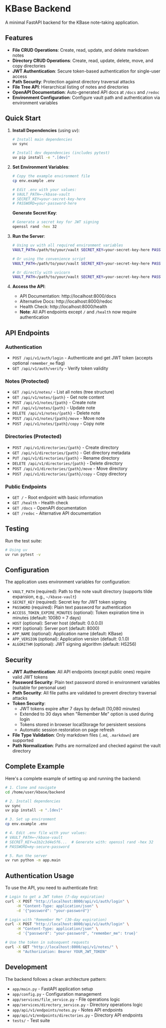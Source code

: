 # KBase Backend

A minimal FastAPI backend for the KBase note-taking application.

## Features

- **File CRUD Operations**: Create, read, update, and delete markdown notes
- **Directory CRUD Operations**: Create, read, update, delete, move, and copy directories
- **JWT Authentication**: Secure token-based authentication for single-user access
- **Path Security**: Protection against directory traversal attacks
- **File Tree API**: Hierarchical listing of notes and directories
- **OpenAPI Documentation**: Auto-generated API docs at `/docs` and `/redoc`
- **Environment Configuration**: Configure vault path and authentication via environment variables

## Quick Start

1. **Install Dependencies** (using uv):
   ```bash
   # Install main dependencies
   uv sync
   
   # Install dev dependencies (includes pytest)
   uv pip install -e ".[dev]"
   ```

2. **Set Environment Variables**:
   ```bash
   # Copy the example environment file
   cp env.example .env
   
   # Edit .env with your values:
   # VAULT_PATH=~/kbase-vault
   # SECRET_KEY=your-secret-key-here
   # PASSWORD=your-password-here
   ```
   
   **Generate Secret Key**:
   ```bash
   # Generate a secret key for JWT signing
   openssl rand -hex 32
   ```

3. **Run the Server**:
   ```bash
   # Using uv with all required environment variables
   VAULT_PATH=/path/to/your/vault SECRET_KEY=your-secret-key-here PASSWORD=your-password-here uv run python -m app.main
   
   # Or using the convenience script
   VAULT_PATH=/path/to/your/vault SECRET_KEY=your-secret-key-here PASSWORD=your-password-here uv run python run.py
   
   # Or directly with uvicorn
   VAULT_PATH=/path/to/your/vault SECRET_KEY=your-secret-key-here PASSWORD=your-password-here uv run uvicorn app.main:app --reload
   ```

4. **Access the API**:
   - API Documentation: http://localhost:8000/docs
   - Alternative Docs: http://localhost:8000/redoc
   - Health Check: http://localhost:8000/health
   - **Note**: All API endpoints except `/` and `/health` now require authentication

## API Endpoints

### Authentication
- `POST /api/v1/auth/login` - Authenticate and get JWT token (accepts optional `remember_me` flag)
- `GET /api/v1/auth/verify` - Verify token validity

### Notes (Protected)
- `GET /api/v1/notes/` - List all notes (tree structure)
- `GET /api/v1/notes/{path}` - Get note content
- `POST /api/v1/notes/{path}` - Create note
- `PUT /api/v1/notes/{path}` - Update note
- `DELETE /api/v1/notes/{path}` - Delete note
- `POST /api/v1/notes/{path}/move` - Move note
- `POST /api/v1/notes/{path}/copy` - Copy note

### Directories (Protected)
- `POST /api/v1/directories/{path}` - Create directory
- `GET /api/v1/directories/{path}` - Get directory metadata
- `PUT /api/v1/directories/{path}` - Rename directory
- `DELETE /api/v1/directories/{path}` - Delete directory
- `POST /api/v1/directories/{path}/move` - Move directory
- `POST /api/v1/directories/{path}/copy` - Copy directory

### Public Endpoints
- `GET /` - Root endpoint with basic information
- `GET /health` - Health check
- `GET /docs` - OpenAPI documentation
- `GET /redoc` - Alternative API documentation

## Testing

Run the test suite:

```bash
# Using uv
uv run pytest -v
```

## Configuration

The application uses environment variables for configuration:

- `VAULT_PATH` (required): Path to the note vault directory (supports tilde expansion, e.g., `~/kbase-vault`)
- `SECRET_KEY` (required): Secret key for JWT token signing
- `PASSWORD` (required): Plain text password for authentication
- `ACCESS_TOKEN_EXPIRE_MINUTES` (optional): Token expiration time in minutes (default: 10080 = 7 days)
- `HOST` (optional): Server host (default: 0.0.0.0)
- `PORT` (optional): Server port (default: 8000)
- `APP_NAME` (optional): Application name (default: KBase)
- `APP_VERSION` (optional): Application version (default: 0.1.0)
- `ALGORITHM` (optional): JWT signing algorithm (default: HS256)

## Security

- **JWT Authentication**: All API endpoints (except public ones) require valid JWT tokens
- **Password Security**: Plain text password stored in environment variables (suitable for personal use)
- **Path Security**: All file paths are validated to prevent directory traversal attacks
- **Token Security**: 
  - JWT tokens expire after 7 days by default (10,080 minutes)
  - Extended to 30 days when "Remember Me" option is used during login
  - Tokens stored in browser localStorage for persistent sessions
  - Automatic session restoration on page refresh
- **File Type Validation**: Only markdown files (`.md`, `.markdown`) are supported
- **Path Normalization**: Paths are normalized and checked against the vault directory

## Complete Example

Here's a complete example of setting up and running the backend:

```bash
# 1. Clone and navigate
cd /home/user/kbase/backend

# 2. Install dependencies
uv sync
uv pip install -e ".[dev]"

# 3. Set up environment
cp env.example .env

# 4. Edit .env file with your values:
# VAULT_PATH=~/kbase-vault
# SECRET_KEY=a1b2c3d4e5f6...  # Generate with: openssl rand -hex 32
# PASSWORD=my-secure-password

# 5. Run the server
uv run python -m app.main
```

## Authentication Usage

To use the API, you need to authenticate first:

```bash
# Login to get a JWT token (7-day expiration)
curl -X POST "http://localhost:8000/api/v1/auth/login" \
     -H "Content-Type: application/json" \
     -d '{"password": "your-password"}'

# Login with "Remember Me" (30-day expiration)
curl -X POST "http://localhost:8000/api/v1/auth/login" \
     -H "Content-Type: application/json" \
     -d '{"password": "your-password", "remember_me": true}'

# Use the token in subsequent requests
curl -X GET "http://localhost:8000/api/v1/notes/" \
     -H "Authorization: Bearer YOUR_JWT_TOKEN"
```

## Development

The backend follows a clean architecture pattern:

- `app/main.py` - FastAPI application setup
- `app/config.py` - Configuration management
- `app/services/file_service.py` - File operations logic
- `app/services/directory_service.py` - Directory operations logic
- `app/api/v1/endpoints/notes.py` - Notes API endpoints
- `app/api/v1/endpoints/directories.py` - Directory API endpoints
- `tests/` - Test suite
